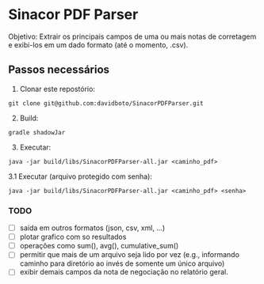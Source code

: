 # Sinacor PDF Parser

Objetivo: Extrair os principais campos de uma ou mais notas de corretagem e exibi-los em um dado formato (até o momento, .csv).

## Passos necessários

1. Clonar este repostório:
```shell
git clone git@github.com:davidboto/SinacorPDFParser.git
```

2. Build:
```shell
gradle shadowJar
```

3. Executar:
```shell
java -jar build/libs/SinacorPDFParser-all.jar <caminho_pdf> 
```

3.1 Executar (arquivo protegido com senha):
```shell
java -jar build/libs/SinacorPDFParser-all.jar <caminho_pdf> <senha>
```

### TODO

- [ ] saída em outros formatos (json, csv, xml, ...)
- [ ] plotar grafico com so resultados
- [ ] operações como sum(), avg(), cumulative_sum()
- [ ] permitir que mais de um arquivo seja lido por vez (e.g., informando caminho para diretório ao invés de somente um único arquivo)
- [ ] exibir demais campos da nota de negociação no relatório geral.